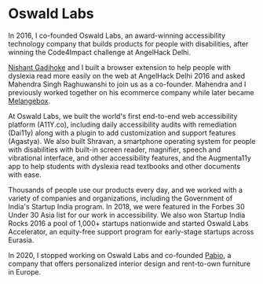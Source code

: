 # Oswald Labs

In 2016, I co-founded Oswald Labs, an award-winning accessibility technology company that builds products for people with disabilities, after winning the Code4Impact challenge at AngelHack Delhi.

[Nishant Gadihoke](https://nishantgadihoke.com) and I built a browser extension to help people with dyslexia read more easily on the web at AngelHack Delhi 2016 and asked Mahendra Singh Raghuwanshi to join us as a co-founder. Mahendra and I previously worked together on his ecommerce company while later became [Melangebox](https://anandchowdhary.com/projects/2017/melangebox).

At Oswald Labs, we built the world's first end-to-end web accessibility platform (A11Y.co), including daily accessibility audits with remediation (Dai11y) along with a plugin to add customization and support features (Agastya). We also built Shravan, a smartphone operating system for people with disabilities with built-in screen reader, magnifier, speech and vibrational interface, and other accessibility features, and the Augmenta11y app to help students with dyslexia read textbooks and other documents with ease.

Thousands of people use our products every day, and we worked with a variety of companies and organizations, including the Government of India's Startup India program. In 2018, we were featured in the Forbes 30 Under 30 Asia list for our work in accessibility. We also won Startup India Rocks 2016 a pool of 1,000+ startups nationwide and started Oswald Labs Accelerator, an equity-free support program for early-stage startups across Eurasia.

In 2020, I stopped working on Oswald Labs and co-founded [Pabio](https://anandchowdhary.com/projects/tags/pabio), a company that offers personalized interior design and rent-to-own furniture in Europe.
